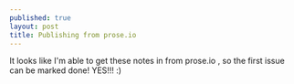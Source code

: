 ```yaml
---
published: true
layout: post
title: Publishing from prose.io
---
```



It looks like I'm able to get these notes in from prose.io , so the first issue can be marked done! YES!!! :)
